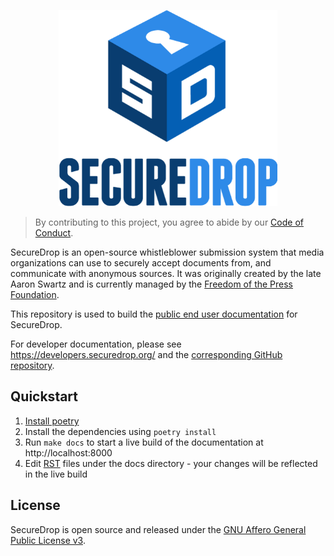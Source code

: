<p align="center">
  <img src="/static/i/logo.png" width="350" height="314">
</p>

> By contributing to this project, you agree to abide by our [Code of Conduct](https://github.com/freedomofpress/.github/blob/main/CODE_OF_CONDUCT.md).

SecureDrop is an open-source whistleblower submission system that media organizations can use to securely accept documents from, and communicate with anonymous sources. It was originally created by the late Aaron Swartz and is currently managed by the [Freedom of the Press Foundation](https://freedom.press).

This repository is used to build the [public end user documentation](https://docs.securedrop.org/) for SecureDrop.

For developer documentation, please see https://developers.securedrop.org/ and the [corresponding GitHub repository](https://github.com/freedomofpress/securedrop-dev-docs/).

## Quickstart

1. [Install poetry](https://python-poetry.org/docs/#installation)
2. Install the dependencies using `poetry install`
3. Run `make docs` to start a live build of the documentation at http://localhost:8000
4. Edit [RST](https://www.sphinx-doc.org/en/master/usage/restructuredtext/basics.html) files under the docs directory - your changes will be reflected in the live build

## License

SecureDrop is open source and released under the [GNU Affero General Public License v3](/LICENSE).
